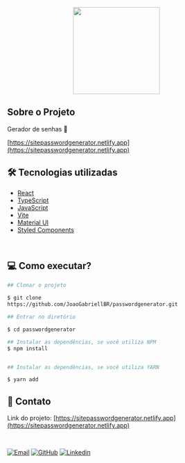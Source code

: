 <div align="center">
    <img width="200px" height="200px" src="https://github.com/JoaoGabriellBR/passwordgenerator/assets/88870257/9373baa6-b542-4f40-9472-9bc78d1c3010">
</div>

## Sobre o Projeto

<p>Gerador de senhas 🔑</p>

[https://sitepasswordgenerator.netlify.app](https://sitepasswordgenerator.netlify.app)

## 🛠 Tecnologias utilizadas

- [React](https://reactjs.org/)
- [TypeScript](https://www.typescriptlang.org)
- [JavaScript](https://developer.mozilla.org/pt-BR/docs/Web/JavaScript)
- [Vite](https://vitejs.dev/)
- [Material UI](https://mui.com/)
- [Styled Components](https://styled-components.com/)

<br>

## 💻 Como executar?

```bash
## Clonar o projeto

$ git clone 
https://github.com/JoaoGabriellBR/passwordgenerator.git

```

```bash
## Entrar no diretório

$ cd passwordgenerator

```

```bash
## Instalar as dependências, se você utiliza NPM
$ npm install


## Instalar as dependências, se você utiliza YARN

$ yarn add

```


<!-- CONTACT -->
## <h2>📧 Contato</h2>

Link do projeto: [https://sitepasswordgenerator.netlify.app](https://sitepasswordgenerator.netlify.app)

<br>

[![Email][Email]][Email-url]
[![GitHub][GitHub]][GitHub-url]
[![Linkedin][Linkedin]][Linkedin-url]


<!-- MARKDOWN LINKS & IMAGES -->
[Email]: https://img.shields.io/badge/-gmail-black.svg?style=for-the-badge&logo=gmail&colorB=555
[Email-url]: joaoname9@gmail.com

[GitHub]: https://img.shields.io/badge/GitHub-0769AD?style=for-the-badge&logo=github&logoColor=white
[GitHub-url]: https://github.com/JoaoGabriellBR

[Linkedin]: https://img.shields.io/badge/-LinkedIn-black.svg?style=for-the-badge&logo=linkedin&colorB=555
[Linkedin-url]: https://www.linkedin.com/in/joaogabriel-silva

